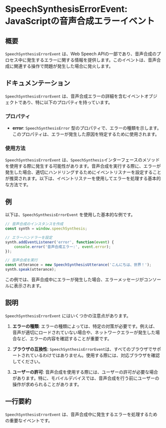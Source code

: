 <!--
Meta Description: # SpeechSynthesisErrorEvent: JavaScriptの音声合成エラーイベント ## 概要 `SpeechSynthesisErrorEvent` は、Web Speech APIの一部であり、音声合成のプロセス中に発生するエラーに関する情報を提供します。このイベントは、音声...
Meta Keywords: speechsynthesiserrorevent, error, synth, speechsynthesis, 以下は
-->

# SpeechSynthesisErrorEvent: JavaScriptの音声合成エラーイベント

## 概要
`SpeechSynthesisErrorEvent` は、Web Speech APIの一部であり、音声合成のプロセス中に発生するエラーに関する情報を提供します。このイベントは、音声合成に関連する操作で問題が発生した場合に発火します。

## ドキュメンテーション
`SpeechSynthesisErrorEvent` は、音声合成エラーの詳細を含むイベントオブジェクトであり、特に以下のプロパティを持っています。

### プロパティ
- **error**: `SpeechSynthesisError` 型のプロパティで、エラーの種類を示します。このプロパティは、エラーが発生した原因を特定するために使用されます。

### 使用方法
`SpeechSynthesisErrorEvent` は、`SpeechSynthesis`インターフェースのメソッドを使用する際に発生する可能性があります。音声合成を実行する際に、エラーが発生した場合、適切にハンドリングするためにイベントリスナーを設定することが推奨されます。以下は、イベントリスナーを使用してエラーを処理する基本的な方法です。

## 例
以下は、`SpeechSynthesisErrorEvent` を使用した基本的な例です。

```javascript
// 音声合成のインスタンスを作成
const synth = window.speechSynthesis;

// エラーハンドラーを設定
synth.addEventListener('error', function(event) {
    console.error('音声合成エラー:', event.error);
});

// 音声合成を実行
const utterance = new SpeechSynthesisUtterance('こんにちは、世界！');
synth.speak(utterance);
```

この例では、音声合成中にエラーが発生した場合、エラーメッセージがコンソールに表示されます。

## 説明
`SpeechSynthesisErrorEvent` にはいくつかの注意点があります。

1. **エラーの種類**: エラーの種類によっては、特定の対策が必要です。例えば、音声が適切にロードされていない場合や、ネットワークエラーが発生した場合など、エラーの内容を確認することが重要です。

2. **ブラウザの互換性**: `SpeechSynthesisErrorEvent`は、すべてのブラウザでサポートされているわけではありません。使用する際には、対応ブラウザを確認してください。

3. **ユーザーの許可**: 音声合成を使用する際には、ユーザーの許可が必要な場合があります。特に、モバイルデバイスでは、音声合成を行う前にユーザーの操作が求められることがあります。

## 一行要約
`SpeechSynthesisErrorEvent` は、音声合成中に発生するエラーを処理するための重要なイベントです。
